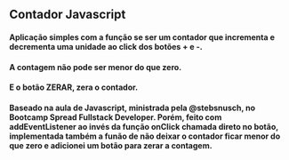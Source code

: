 ## Contador Javascript
#### Aplicação simples com a função se ser um contador que incrementa e decrementa uma unidade ao click dos botões + e -.
#### A contagem não pode ser menor do que zero.
#### E o botão ZERAR, zera o contador.
#### Baseado na aula de Javascript, ministrada pela @stebsnusch, no Bootcamp Spread Fullstack Developer. Porém, feito com addEventListener ao invés da função onClick chamada direto no botão, implementada também a funão de não deixar o contador ficar menor do que zero e adicionei um botão para zerar a contagem.